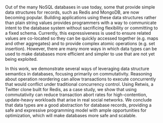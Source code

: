 Out of the many NoSQL databases in use today, some that provide simple data structures for records, such as Redis and MongoDB, are now becoming popular. Building applications using these data structures rather than plain string values provides programmers with a way to communicate intent to the database system without sacrificing flexibility or committing to a fixed schema. Currently, this expressiveness is used to ensure related values are co-located so they can be quickly accessed together (e.g. maps and other aggregates) and to provide complex atomic operations (e.g. set insertion). However, there are many more ways in which data types can be used to make databases more efficient and simpler to use that are not yet being exploited.

In this work, we demonstrate several ways of leveraging data structure semantics in databases, focusing primarily on commutativity. Reasoning about operation reordering can allow transactions to execute concurrently that would conflict under traditional concurrency control. Using Retwis, a Twitter clone built for Redis, as a case study, we show that using commutativity can reduce transaction abort rates for high-contention, update-heavy workloads that arise in real social networks. We conclude that data types are a good abstraction for database records, providing a safe and expressive programming model with ample opportunities for optimization, which will make databases more safe and scalable.